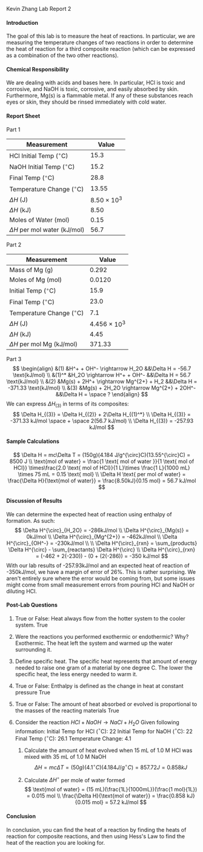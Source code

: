 Kevin Zhang
Lab Report 2

#### Introduction

The goal of this lab is to measure the heat of reactions. In particular, we are measuring the temperature changes of two reactions in order to determine the heat of reaction for a third composite reaction (which can be expressed as a combination of the two other reactions). 

#### Chemical Responsibility

We are dealing with acids and bases here. In particular, HCl is toxic and corrosive, and NaOH is toxic, corrosive, and easily absorbed by skin. Furthermore, Mg(s) is a flammable metal. If any of these substances reach eyes or skin, they should be rinsed immediately with cold water.

#### Report Sheet 

Part 1

| Measurement                       | Value                |
| --------------------------------- | -------------------- |
| HCl Initial Temp ($^{\circ}$C)    | 15.3                 |
| NaOH Initial Temp ($^{\circ}$C)   | 15.2                 |
| Final Temp ($^{\circ}$C)          | 28.8                 |
| Temperature Change ($^{\circ}$C)  | 13.55                |
| $\Delta H$ (J)                    | 8.50 $\times$ $10^3$ |
| $\Delta H$ (kJ)                   | 8.50                 |
| Moles of Water (mol)              | 0.15                 |
| $\Delta H$ per mol water (kJ/mol) | 56.7                 |

Part 2

| Measurement                      | Value                 |
| -------------------------------- | --------------------- |
| Mass of Mg (g)                   | 0.292                 |
| Moles of Mg (mol)                | 0.0120                |
| Initial Temp ($^{\circ}$C)       | 15.9                  |
| Final Temp ($^{\circ}$C)         | 23.0                  |
| Temperature Change ($^{\circ}$C) | 7.1                   |
| $\Delta H$ (J)                   | 4.456 $\times$ $10^3$ |
| $\Delta H$ (kJ)                  | 4.45                  |
| $\Delta H$ per mol Mg (kJ/mol)   | 371.33                |

Part 3
$$
\begin{align}
&(1) &H^+ + OH^- \rightarrow H_2O &&\Delta H = -56.7 \text{kJ/mol} \\
&(1)^* &H_2O \rightarrow H^+ + OH^- &&\Delta H = 56.7 \text{kJ/mol} \\
&(2) &Mg(s) + 2H^+ \rightarrow Mg^{2+} + H_2 &&\Delta H = -371.33 \text{kJ/mol} \\
&(3) &Mg(s) + 2H_2O \rightarrow Mg^{2+} + 2OH^-  &&\Delta H = \space ?
\end{align}
$$
We can express $\Delta H_{(3)}$ in terms of its composites:
$$
\Delta H_{(3)} = \Delta H_{(2)} + 2\Delta H_{(1)^*} \\
\Delta H_{(3)} = -371.33 kJ/mol \space + \space 2(56.7 kJ/mol) \\
\Delta H_{(3)} = -257.93 kJ/mol
$$


#### Sample Calculations

$$
\Delta H = mc\Delta T = (150g)(4.184 J/g^{\circ}C)(13.55^{\circ}C) = 8500 J \\
\text{mol of water} = \frac{1 \text{ mol of water }}{1 \text{ mol of HCl}} \times\frac{2.0 \text{ mol of HCl}}{1 L}\times \frac{1 L}{1000 mL} \times 75 mL = 0.15 \text{ mol} \\
\Delta H \text{ per mol of water} = \frac{\Delta H}{\text{mol of water}} = \frac{8.50kJ}{0.15 mol} = 56.7 kJ/mol
$$

#### Discussion of Results

We can determine the expected heat of reaction using enthalpy of formation. As such:
$$
\Delta H^{\circ}_{H_2O} = -286kJ/mol \\
\Delta H^{\circ}_{Mg(s)} = 0kJ/mol \\
\Delta H^{\circ}_{Mg^{2+}} = -462kJ/mol \\
\Delta H^{\circ}_{OH^-} = -230kJ/mol \\
\\
\Delta H^{\circ}_{rxn} = \sum_{products} \Delta H^{\circ} - \sum_{reactants} \Delta H^{\circ} \\
\Delta H^{\circ}_{rxn} = (-462 + 2(-230)) - (0 + (2(-286)) = -350 kJ/mol
$$
With our lab results of -257.93kJ/mol and an expected heat of reaction of -350kJ/mol, we have a margin of error of 26%. This is rather surprising. We aren't entirely sure where the error would be coming from, but some issues might come from small measurement errors from pouring HCl and NaOH or diluting HCl. 

#### Post-Lab Questions

1. True or False: Heat always flow from the hotter system to the cooler system.
   True

2. Were the reactions you performed exothermic or endothermic? Why?
   Exothermic. The heat left the system and warmed up the water surrounding it.

3. Define specific heat.
   The specific heat represents that amount of energy needed to raise one gram of a material by one degree C. The lower the specific heat, the less energy needed to warm it.

4. True or False: Enthalpy is defined as the change in heat at constant pressure
   True

5. True or False: The amount of heat absorbed or evolved is proportional to the masses of the reacting materials
   True

6. Consider the reaction $HCl + NaOH \rightarrow NaCl + H_2O$
   Given following information:
   Initial Temp for HCl ($^{\circ}$C): 22
   Initial Temp for NaOH ($^{\circ}$C): 22
   Final Temp ($^{\circ}$C): 26.1
   Temperature Change: 4.1

   1. Calculate the amount of heat evolved when 15 mL of 1.0 M HCl was mixed with 35 mL of 1.0 M NaOH
      $$
      \Delta H = mc\Delta T = (50 g)(4.1^{\circ}C)(4.184J/g^{\circ}C) = 857.72 J = 0.858 kJ
      $$
      

   2. Calculate $\Delta H^{\circ}$ per mole of water formed
      $$
      \text{mol of water} = (15 mL)(\frac{1L}{1000mL})(\frac{1 mol}{1L}) = 0.015 mol \\
      \frac{\Delta H}{\text{mol of water}} =  \frac{0.858 kJ}{0.015 mol} = 57.2 kJ/mol
      $$
      

#### Conclusion

In conclusion, you can find the heat of a reaction by finding the heats of reaction for composite reactions, and then using Hess's Law to find the heat of the reaction you are looking for.

